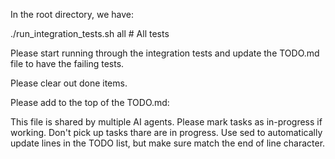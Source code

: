 In the root directory, we have:

./run_integration_tests.sh all        # All tests

Please start running through the integration tests and update the
TODO.md file to have the failing tests.

Please clear out done items.

Please add to the top of the TODO.md:

This file is shared by multiple AI agents. Please mark tasks as
in-progress if working. Don't pick up tasks thare are in progress. Use
sed to automatically update lines in the TODO list, but make sure
match the end of line character.





